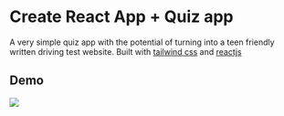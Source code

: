 # Create React App + Quiz app

A very simple quiz app with the potential of turning into a teen friendly written driving test website. Built with [tailwind css](https://tailwindui.com/) and [reactjs](https://react.dev/reference/react)

## Demo
 ![](https://github.com/juliet-karpah/react-portfolio/blob/main/assets/React%20App.gif)